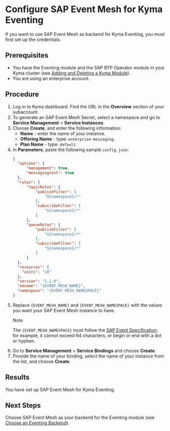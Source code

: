 # Configure SAP Event Mesh for Kyma Eventing

If you want to use SAP Event Mesh as backend for Kyma Eventing, you must first set up the credentials.

## Prerequisites

- You have the Eventing module and the SAP BTP Operator module in your Kyma cluster (see [Adding and Deleting a Kyma Module](https://kyma-project.io/#/02-get-started/01-quick-install)).
- You are using an enterprise account.

## Procedure

1. Log in to Kyma dashboard. Find the URL in the **Overview** section of your subaccount.
2. To generate an SAP Event Mesh Secret, select a namespace and go to **Service Management** > **Service Instances**.
3. Choose **Create**, and enter the following information:
   - **Name** - enter the name of your instance.
   - **Offering Name** - type: `enterprise-messaging`.
   - **Plan Name** - type: `default`.
4. In **Parameters**, paste the following sample `config.json`:
    ```json
    {
      "options": {
          "management": true,
          "messagingrest": true
      },
      "rules": {
          "topicRules": {
              "publishFilter": [
                  "${namespace}/*"
              ],
              "subscribeFilter": [
                  "${namespace}/*"
              ]
          },
          "queueRules": {
              "publishFilter": [
                  "${namespace}/*"
              ],
              "subscribeFilter": [
                  "${namespace}/*"
              ]
          }
      },
      "resources": {
        "units": "10"
      },
      "version": "1.1.0",
      "emname": "{EVENT_MESH_NAME}",
      "namespace": "{EVENT_MESH_NAMESPACE}"
    }
    ```
5.  Replace `{EVENT_MESH_NAME}` and `{EVENT_MESH_NAMESPACE}` with the values you want your SAP Event Mesh instance to have.
    > [!NOTE]
    > The `{EVENT_MESH_NAMESPACE}` must follow the [SAP Event Specification](https://help.sap.com/viewer/bf82e6b26456494cbdd197057c09979f/Cloud/en-US/00d56d697c7549408cfacc8cb6a46b11.html); for example, it cannot exceed 64 characters, or begin or end with a dot or hyphen.
6.  Go to **Service Management** > **Service Bindings** and choose **Create**.
7.  Provide the name of your binding, select the name of your instance from the list, and choose **Create**.

## Results

You have set up SAP Event Mesh for Kyma Eventing.

## Next Steps

Choose SAP Event Mesh as your backend for the Eventing module (see [Choose an Eventing Backend](evnt-01-choose-backend.md)).